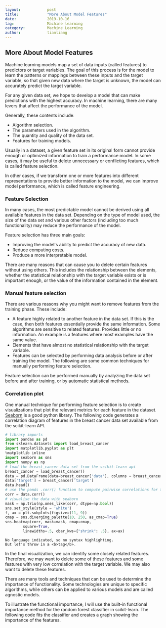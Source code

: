 ```yaml
---
layout:            post
title:             "More About Model Features"
date:              2019-10-16
tag:               Machine learning
category:          Machine Learning
author:            tianliang
---
```

## More About Model Features

Machine learning models map a set of data inputs (called features) to predictors or target variables.
The goal of this process is for the model to learn the patterns or mappings between these inputs and the target variable, 
so that given new data where the target is unknown, the model can accurately predict the target variable.

For any given data set, we hope to develop a model that can make predictions with the highest accuracy. 
In machine learning, there are many levers that affect the performance of the model. 

Generally, these contents include:

- Algorithm selection.
- The parameters used in the algorithm.
- The quantity and quality of the data set.
- Features for training models.

Usually in a dataset, a given feature set in its original form cannot provide enough or optimized information to train a performance model. 
In some cases, it may be useful to delete unnecessary or conflicting features, which is called feature selection.

In other cases, if we transform one or more features into different representations to provide better information to the model,
we can improve model performance, which is called feature engineering.

### Feature Selection

In many cases, the most predictable model cannot be derived using all available features in the data set.
Depending on the type of model used, the size of the data set and various other factors (including too much functionality) may reduce the performance of the model.

Feature selection has three main goals:

- Improving the model's ability to predict the accuracy of new data.
- Reduce computing costs.
- Produce a more interpretable model.

There are many reasons that can cause you to delete certain features without using others. 
This includes the relationship between the elements, whether the statistical relationship with the target variable exists or is important enough, 
or the value of the information contained in the element.

### Manual feature selection

There are various reasons why you might want to remove features from the training phase. 
These include:
- A feature highly related to another feature in the data set. If this is the case, then both features essentially provide the same information. Some algorithms are sensitive to related features.
Provides little or no information. An example is a features where most examples have the same value.
- Elements that have almost no statistical relationship with the target variable.
- Features can be selected by performing data analysis before or after training the model. The following are some common techniques for manually performing feature selection.

Feature selection can be performed manually by analyzing the data set before and after training, or by automatic statistical methods.

### Correlation plot

One manual technique for performing feature selection is to create visualizations that plot the relevant metrics for each feature in the dataset. [Seaborn](https://seaborn.pydata.org/) is a good python library. 
The following code generates a correlation diagram of features in the breast cancer data set available from the scikit-learn API.

```python
# library imports
import pandas as pd
from sklearn.datasets import load_breast_cancer
import matplotlib.pyplot as plt
%matplotlib inline
import seaborn as sns
import numpy as np
# load the breast_cancer data set from the scikit-learn api
breast_cancer = load_breast_cancer()
data = pd.DataFrame(data=breast_cancer['data'], columns = breast_cancer['feature_names'])
data['target'] = breast_cancer['target']
data.head()
# use the pands .corr() function to compute pairwise correlations for the dataframe
corr = data.corr()
# visualise the data with seaborn
mask = np.triu(np.ones_like(corr, dtype=np.bool))
sns.set_style(style = 'white')
f, ax = plt.subplots(figsize=(11, 9))
cmap = sns.diverging_palette(10, 250, as_cmap=True)
sns.heatmap(corr, mask=mask, cmap=cmap, 
        square=True,
        linewidths=.5, cbar_kws={"shrink": .5}, ax=ax)
```
 
```
No language indicated, so no syntax highlighting. 
But let's throw in a <b>tag</b>.
```

In the final visualization, we can identify some closely related features. Therefore, we may want to delete some of these features and some features with very low correlation with the target variable. We may also want to delete these features.

There are many tools and techniques that can be used to determine the importance of functionality. Some technologies are unique to specific algorithms, while others can be applied to various models and are called agnostic models.

To illustrate the functional importance, I will use the built-in functional importance method for the random forest classifier in scikit-learn. The following code fits the classifier and creates a graph showing the importance of the features.
